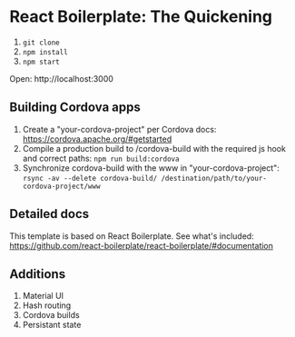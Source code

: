 # React Boilerplate: The Quickening

1. `git clone`
2. `npm install`
3. `npm start`

Open: http://localhost:3000

## Building Cordova apps

1. Create a "your-cordova-project" per Cordova docs: https://cordova.apache.org/#getstarted
2. Compile a production build to /cordova-build with the required js hook and correct paths: `npm run build:cordova`
3. Synchronize cordova-build with the www in "your-cordova-project": `rsync -av --delete cordova-build/ /destination/path/to/your-cordova-project/www`

## Detailed docs

This template is based on React Boilerplate. See what's included: https://github.com/react-boilerplate/react-boilerplate/#documentation

## Additions

1. Material UI
2. Hash routing
3. Cordova builds
4. Persistant state
